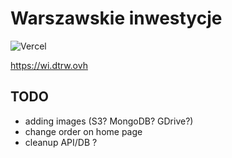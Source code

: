 # Warszawskie inwestycje

![Vercel](https://vercelbadge.vercel.app/api/burtek/warszawskie-inwestycje)

<https://wi.dtrw.ovh>

## TODO

-   adding images (S3? MongoDB? GDrive?)
-   change order on home page
-   cleanup API/DB ?
